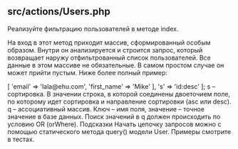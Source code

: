 ## src/actions/Users.php
Реализуйте фильтрацию пользователей в методе index.

На вход в этот метод приходит массив, сформированный особым образом. Внутри он анализируется и строится запрос, который возвращает наружу отфильтрованный список пользователей. Все данные в этом массиве не обязательные. В самом простом случае он может прийти пустым. Ниже более полный пример:

<?php

$params = [
  'q' => [
    'email' => 'lala@ehu.com',
    'first_name' => 'Mike'
  ],
  's' => 'id:desc'
];
s – сортировка. В значении строка, в которой соединены двоеточием поле, по которому идет сортировка и направление сортировки (asc или desc).
q – ассоциативный массив. Ключ – имя поля, значение – точное значение в базе данных. Поиск значений в q должен происходить по условию OR (orWhere).
Подсказки
Начать цепочку запросов можно с помощью статического метода query() модели User.
Примеры смотрите в тестах.